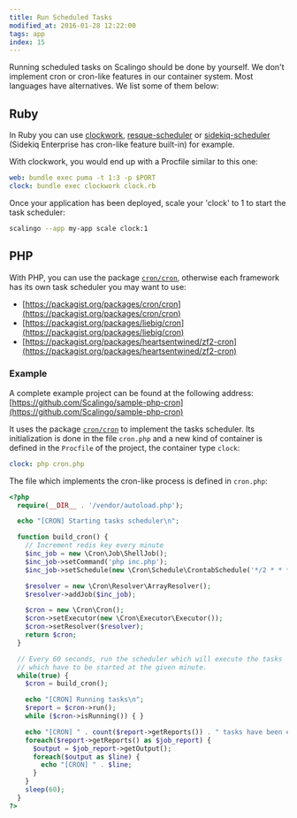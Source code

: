 ```yaml
---
title: Run Scheduled Tasks
modified_at: 2016-01-28 12:22:00
tags: app
index: 15
---
```


Running scheduled tasks on Scalingo should be done by yourself. We don't
implement cron or cron-like features in our container system. Most languages
have alternatives. We list some of them below:

## Ruby

In Ruby you can use [clockwork](http://rubygems.org/gems/clockwork),
[resque-scheduler](https://rubygems.org/gems/resque-scheduler) or
[sidekiq-scheduler](https://rubygems.org/gems/sidekiq-scheduler) (Sidekiq
Enterprise has cron-like feature built-in) for example.

With clockwork, you would end up with a Procfile similar to this one:

```yaml
web: bundle exec puma -t 1:3 -p $PORT
clock: bundle exec clockwork clock.rb
```

Once your application has been deployed, scale your 'clock' to 1 to start the task
scheduler:

```bash
scalingo --app my-app scale clock:1
```

## PHP

With PHP, you can use the package [`cron/cron`](https://github.com/Cron/Cron),
otherwise each framework has its own task scheduler you may want to use:

* [https://packagist.org/packages/cron/cron](https://packagist.org/packages/cron/cron)
* [https://packagist.org/packages/liebig/cron](https://packagist.org/packages/liebig/cron)
* [https://packagist.org/packages/heartsentwined/zf2-cron](https://packagist.org/packages/heartsentwined/zf2-cron)

### Example

A complete example project can be found at the following address:
[https://github.com/Scalingo/sample-php-cron](https://github.com/Scalingo/sample-php-cron)

It uses the package [`cron/cron`](https://github.com/Cron/Cron) to implement the tasks scheduler.
Its initialization is done in the file `cron.php` and a new kind of container is defined in the
`Procfile` of the project, the container type `clock`:

```yaml
clock: php cron.php
```

The file which implements the cron-like process is defined in `cron.php`:

```php
<?php
  require(__DIR__ . '/vendor/autoload.php');

  echo "[CRON] Starting tasks scheduler\n";

  function build_cron() {
    // Increment redis key every minute
    $inc_job = new \Cron\Job\ShellJob();
    $inc_job->setCommand('php inc.php');
    $inc_job->setSchedule(new \Cron\Schedule\CrontabSchedule('*/2 * * * *'));

    $resolver = new \Cron\Resolver\ArrayResolver();
    $resolver->addJob($inc_job);

    $cron = new \Cron\Cron();
    $cron->setExecutor(new \Cron\Executor\Executor());
    $cron->setResolver($resolver);
    return $cron;
  }

  // Every 60 seconds, run the scheduler which will execute the tasks
  // which have to be started at the given minute.
  while(true) {
    $cron = build_cron();

    echo "[CRON] Running tasks\n";
    $report = $cron->run();
    while ($cron->isRunning()) { }

    echo "[CRON] " . count($report->getReports()) . " tasks have been executed\n";
    foreach($report->getReports() as $job_report) {
      $output = $job_report->getOutput();
      foreach($output as $line) {
        echo "[CRON] " . $line;
      }
    }
    sleep(60);
  }
?>
```
